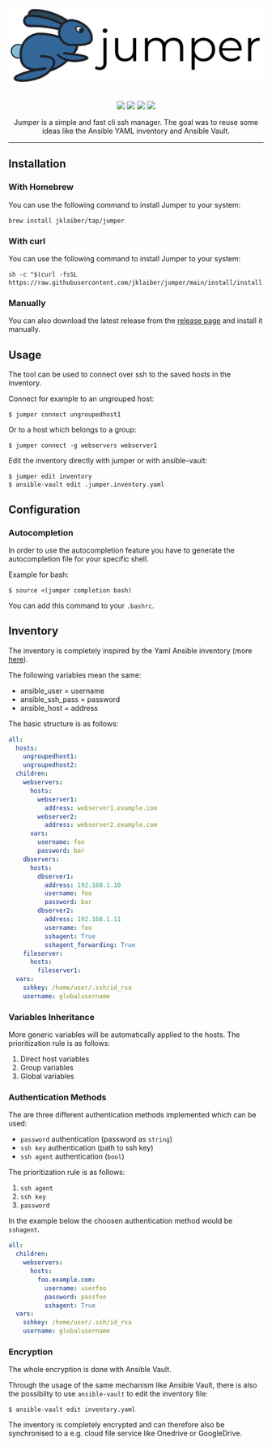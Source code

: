 ![jumper logo](doc/jumper_logo.png)
<p align="center">
    <br>
	<img src="https://img.shields.io/github/v/tag/jklaiber/jumper.svg?label=release&logo=github&style=flat-square">
    <img src="https://img.shields.io/badge/go%20report-A+-brightgreen.svg?style=flat-square">
	<img src="https://img.shields.io/github/actions/workflow/status/jklaiber/jumper/test-go.yaml?branch=main&logo=github&style=flat-square&label=tests">
	<img src="https://img.shields.io/github/actions/workflow/status/jklaiber/jumper/lint-go.yaml?branch=main&logo=github&style=flat-square&label=checks">
</p>

<p align="center">
Jumper is a simple and fast cli ssh manager. The goal was to reuse some ideas like the Ansible YAML inventory and Ansible Vault.
</p>

---

## Installation

### With Homebrew
You can use the following command to install Jumper to your system:
```
brew install jklaiber/tap/jumper
```

### With curl

You can use the following command to install Jumper to your system:
```
sh -c "$(curl -fsSL https://raw.githubusercontent.com/jklaiber/jumper/main/install/install.sh)"
```

### Manually
You can also download the latest release from the [release page](https://github.com/jklaiber/jumper/releases) and install it manually.

## Usage
The tool can be used to connect over ssh to the saved hosts in the inventory.   
  
Connect for example to an ungrouped host:
```
$ jumper connect ungroupedhost1
```
Or to a host which belongs to a group:
```
$ jumper connect -g webservers webserver1
```
Edit the inventory directly with jumper or with ansible-vault:
```
$ jumper edit inventory
$ ansible-vault edit .jumper.inventory.yaml
```

## Configuration

### Autocompletion
In order to use the autocompletion feature you have to generate the autocompletion file for your specific shell.  
  
Example for bash:
```
$ source <(jumper completion bash)
```
You can add this command to your `.bashrc`.

## Inventory
The inventory is completely inspired by the Yaml Ansible inventory (more [here]()).  
  
The following variables mean the same:
* ansible_user = username
* ansible_ssh_pass = password
* ansible_host = address
  
The basic structure is as follows:
```yaml
all:
  hosts:
    ungroupedhost1:
    ungroupedhost2:
  children:
    webservers:
      hosts:
        webserver1:
          address: webserver1.example.com
        webserver2:
          address: webserver2.example.com
      vars:
        username: foo
        password: bar
    dbservers:
      hosts:
        dbserver1:
          address: 192.168.1.10
          username: foo
          password: bar
        dbserver2:
          address: 192.168.1.11
          username: foo
          sshagent: True
          sshagent_forwarding: True
    fileserver:
      hosts:
        fileserver1:
  vars:
    sshkey: /home/user/.ssh/id_rsa
    username: globalusername
```

### Variables Inheritance  
More generic variables will be automatically applied to the hosts. The prioritization rule is as follows:
1. Direct host variables
2. Group variables
3. Global variables
  
### Authentication Methods
The are three different authentication methods implemented which can be used:
* `password` authentication (password as `string`)
* `ssh key` authentication (path to ssh key)
* `ssh agent` authentication (`bool`)

The prioritization rule is as follows:
1. `ssh agent` 
2. `ssh key` 
3. `password` 

In the example below the choosen authentication method would be `sshagent`.

```yaml
all:
  children:
    webservers:
      hosts:
        foo.example.com:
          username: userfoo
          password: passfoo
          sshagent: True
  vars:
    sshkey: /home/user/.ssh/id_rsa
    username: globalusername
```

### Encryption
The whole encryption is done with Ansible Vault.  
  
Through the usage of the same mechanism like Ansible Vault, there is also the possiblity to use `ansible-vault` to edit the inventory file:
```
$ ansible-vault edit inventory.yaml
```
The inventory is completely encrypted and can therefore also be synchronised to a e.g. cloud file service like Onedrive or GoogleDrive.